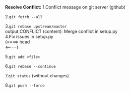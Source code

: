 **Resolve Conflict:**
1.Conflict message on git server (github)

2.`git fetch --all`

3.`git rebase upstream/master`  
output:CONFLICT (content): Merge conflict in setup.py  
4.Fix issues in setup.py    
(====> head  
<====)  

5.`git add <file>`

6.`git rebase --continue`

7.`git status` (without changes)

8.`git push --force`